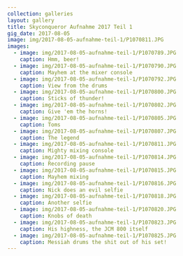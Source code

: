 ```yaml
---
collection: galleries
layout: gallery
title: Skyconqueror Aufnahme 2017 Teil 1
gig_date: 2017-08-05
image: img/2017-08-05-aufnahme-teil-1/P1070811.JPG
images:
  - image: img/2017-08-05-aufnahme-teil-1/P1070789.JPG
    caption: Hmm, beer!
  - image: img/2017-08-05-aufnahme-teil-1/P1070790.JPG
    caption: Mayhem at the mixer console
  - image: img/2017-08-05-aufnahme-teil-1/P1070792.JPG
    caption: View from the drums
  - image: img/2017-08-05-aufnahme-teil-1/P1070800.JPG
    caption: Sticks of thunder!
  - image: img/2017-08-05-aufnahme-teil-1/P1070802.JPG
    caption: Give 'em the horns!
  - image: img/2017-08-05-aufnahme-teil-1/P1070805.JPG
    caption: Toms
  - image: img/2017-08-05-aufnahme-teil-1/P1070807.JPG
    caption: The legend
  - image: img/2017-08-05-aufnahme-teil-1/P1070811.JPG
    caption: Mighty mixing console
  - image: img/2017-08-05-aufnahme-teil-1/P1070814.JPG
    caption: Recording pause
  - image: img/2017-08-05-aufnahme-teil-1/P1070815.JPG
    caption: Mayhem mixing
  - image: img/2017-08-05-aufnahme-teil-1/P1070816.JPG
    caption: Nick does an evil selfie
  - image: img/2017-08-05-aufnahme-teil-1/P1070818.JPG
    caption: Another selfie
  - image: img/2017-08-05-aufnahme-teil-1/P1070820.JPG
    caption: Knobs of death
  - image: img/2017-08-05-aufnahme-teil-1/P1070823.JPG
    caption: His highness, the JCM 800 itself
  - image: img/2017-08-05-aufnahme-teil-1/P1070825.JPG
    caption: Messiah drums the shit out of his set!
---
```

